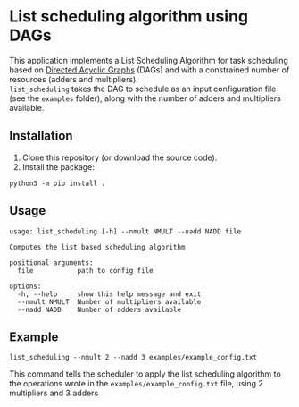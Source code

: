 # List scheduling algorithm using DAGs

This application implements a List Scheduling Algorithm for task scheduling based on [Directed Acyclic Graphs](https://en.wikipedia.org/wiki/Directed_acyclic_graph) (DAGs) and with a constrained number of resources (adders and multipliers).  
`list_scheduling` takes the DAG to schedule as an input configuration file (see the `examples` folder), along with the number of adders and multipliers available.  

## Installation
1. Clone this repository (or download the source code).
2. Install the package:
```
python3 -m pip install .
```

## Usage
```
usage: list_scheduling [-h] --nmult NMULT --nadd NADD file

Computes the list based scheduling algorithm

positional arguments:
  file           path to config file

options:
  -h, --help     show this help message and exit
  --nmult NMULT  Number of multipliers available
  --nadd NADD    Number of adders available
```

## Example
```
list_scheduling --nmult 2 --nadd 3 examples/example_config.txt
```

This command tells the scheduler to apply the list scheduling algorithm to the operations wrote in the `examples/example_config.txt` file, using 2 multipliers and 3 adders 
